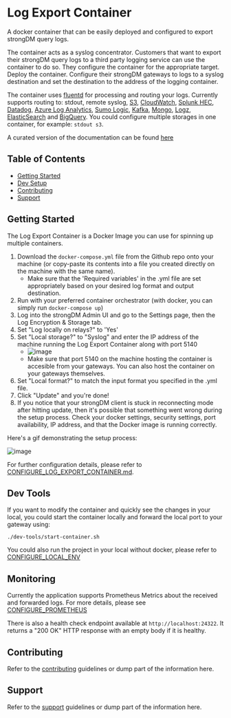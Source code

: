 # Log Export Container
A docker container that can be easily deployed and configured to export strongDM query logs.

The container acts as a syslog concentrator. Customers that want to export their strongDM query logs to a third party logging service can use the container to do so. They configure the container for the appropriate target. Deploy the container. Configure their strongDM gateways to logs to a syslog destination and set the destination to the address of the logging container.

The container uses [fluentd](https://www.fluentd.org/) for processing and routing your logs. Currently supports routing to: stdout, remote syslog, [S3](https://aws.amazon.com/s3/), [CloudWatch](https://aws.amazon.com/cloudwatch/), [Splunk HEC](https://dev.splunk.com/enterprise/docs/devtools/httpeventcollector/), [Datadog](https://www.datadoghq.com/), [Azure Log Analytics](https://docs.microsoft.com/en-us/azure/azure-monitor/logs/log-analytics-tutorial), [Sumo Logic](https://www.sumologic.com/), [Kafka](https://kafka.apache.org/), [Mongo](https://www.mongodb.com/), [Logz](https://logz.io/), [ElasticSearch](https://www.elastic.co/) and [BigQuery](https://cloud.google.com/bigquery). You could configure multiple storages in one container, for example: `stdout s3`.

A curated version of the documentation can be found [here](https://strongdm.github.io/log-export-container/)

## Table of Contents
* [Getting Started](#getting-started)
* [Dev Setup](#dev-tools)
* [Contributing](#contributing)
* [Support](#support)

## Getting Started
The Log Export Container is a Docker Image you can use for spinning up multiple containers. 

1. Download the `docker-compose.yml` file from the Github repo onto your machine (or copy-paste its contents into a file you created directly on the machine with the same name).
   - Make sure that the 'Required variables' in the .yml file are set appropriately based on your desired log format and output destination.
2. Run with your preferred container orchestrator (with docker, you can simply run `docker-compose up`)
3. Log into the strongDM Admin UI and go to the Settings page, then the Log Encryption & Storage tab.
4. Set "Log locally on relays?" to 'Yes'
5. Set "Local storage?" to "Syslog" and enter the IP address of the machine running the Log Export Container along with port 5140
   - ![image](https://user-images.githubusercontent.com/7840034/127934335-239b5e97-772c-4ac6-8e66-864ffaf4cccc.png)
   - Make sure that port 5140 on the machine hosting the container is accesible from your gateways. You can also host the container on your gateways themselves.
6. Set "Local format?" to match the input format you specified in the .yml file.
7. Click "Update" and you're done!
8. If you notice that your strongDM client is stuck in reconnecting mode after hitting update, then it's possible that something went wrong during the setup process. Check your docker settings, security settings, port availability, IP address, and that the Docker image is running correctly.

Here's a gif demonstrating the setup process:

![image](docs/img/simple_demo.gif)

For further configuration details, please refer to [CONFIGURE_LOG_EXPORT_CONTAINER.md](docs/CONFIGURE_LOG_EXPORT_CONTAINER.md).

## Dev Tools
If you want to modify the container and quickly see the changes in your local, you could start the container locally and forward the local port to your gateway using:
```
./dev-tools/start-container.sh
```

You could also run the project in your local without docker, please refer to [CONFIGURE_LOCAL_ENV](docs/deploy_log_export_container/CONFIGURE_LOCAL_ENV.md)

## Monitoring
Currently the application supports Prometheus Metrics about the received and forwarded logs. For more details, please see [CONFIGURE_PROMETHEUS](docs/monitoring/CONFIGURE_PROMETHEUS.md)

There is also a health check endpoint available at `http://localhost:24322`. It returns a "200 OK" HTTP response with an empty body if it is healthy.

## Contributing
Refer to the [contributing](CONTRIBUTING.md) guidelines or dump part of the information here.

## Support
Refer to the [support](SUPPORT.md) guidelines or dump part of the information here.
